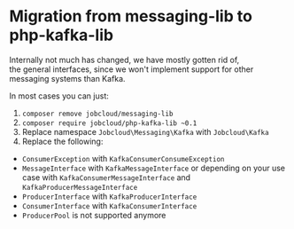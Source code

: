 # Migration from messaging-lib to php-kafka-lib

Internally not much has changed, we have mostly gotten rid of,  
the general interfaces, since we won't implement support for other  
messaging systems than Kafka.

In most cases you can just:
1. `composer remove jobcloud/messaging-lib`
2. `composer require jobcloud/php-kafka-lib ~0.1`
3. Replace namespace `Jobcloud\Messaging\Kafka` with `Jobcloud\Kafka`
4. Replace the following:
 - `ConsumerException` with `KafkaConsumerConsumeException`
 - `MessageInterface` with `KafkaMessageInterface` or depending on your use case with `KafkaConsumerMessageInterface` and `KafkaProducerMessageInterface`
 - `ProducerInterface` with `KafkaProducerInterface`
 - `ConsumerInterface` with `KafkaConsumerInterface`
 - `ProducerPool` is not supported anymore
